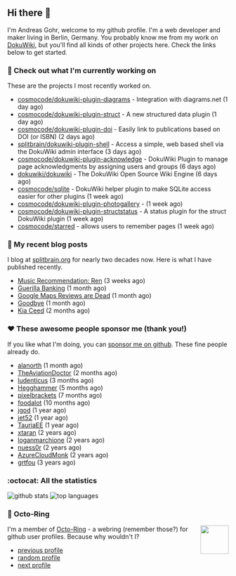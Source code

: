## Hi there :wave:

I'm Andreas Gohr, welcome to my github profile. I'm a web developer and maker living in Berlin, Germany. You probably know me from my work on [DokuWiki](https://github.com/splitbrain/dokuwiki), but you'll find all kinds of other projects here. Check the links below to get started.

### :hammer: Check out what I'm currently working on

These are the projects I most recently worked on.


- [cosmocode/dokuwiki-plugin-diagrams](https://github.com/cosmocode/dokuwiki-plugin-diagrams) - Integration with diagrams.net (1 day ago)
- [cosmocode/dokuwiki-plugin-struct](https://github.com/cosmocode/dokuwiki-plugin-struct) - A new structured data plugin (1 day ago)
- [cosmocode/dokuwiki-plugin-doi](https://github.com/cosmocode/dokuwiki-plugin-doi) - Easily link to publications based on DOI (or ISBN) (2 days ago)
- [splitbrain/dokuwiki-plugin-shell](https://github.com/splitbrain/dokuwiki-plugin-shell) - Access a simple, web based shell via the DokuWiki admin interface (3 days ago)
- [cosmocode/dokuwiki-plugin-acknowledge](https://github.com/cosmocode/dokuwiki-plugin-acknowledge) - DokuWiki Plugin to manage page acknowledgments by assigning users and groups (6 days ago)
- [dokuwiki/dokuwiki](https://github.com/dokuwiki/dokuwiki) - The DokuWiki Open Source Wiki Engine (6 days ago)
- [cosmocode/sqlite](https://github.com/cosmocode/sqlite) - DokuWiki helper plugin to make SQLite access easier for other plugins (1 week ago)
- [cosmocode/dokuwiki-plugin-photogallery](https://github.com/cosmocode/dokuwiki-plugin-photogallery) -  (1 week ago)
- [cosmocode/dokuwiki-plugin-structstatus](https://github.com/cosmocode/dokuwiki-plugin-structstatus) - A status plugin for the struct DokuWiki plugin (1 week ago)
- [cosmocode/starred](https://github.com/cosmocode/starred) - allows users to remember pages (1 week ago)

### :scroll: My recent blog posts

I blog at [splitbrain.org](https://www.splitbrain.org) for nearly two decades now. Here is what I have published recently.


- [Music Recommendation: Ren](https://www.splitbrain.org/blog/2023-06/09-music_ren) (3 weeks ago)
- [Guerilla Banking](https://www.splitbrain.org/blog/2023-06/03-guerrilla_banking) (1 month ago)
- [Google Maps Reviews are Dead](https://www.splitbrain.org/blog/2023-05/24-google_maps_reviews_are_dead) (1 month ago)
- [Goodbye](https://www.splitbrain.org/blog/2023-05/13-goodbye) (1 month ago)
- [Kia Ceed](https://www.splitbrain.org/blog/2023-04/16-kia_ceed_phev) (2 months ago)

### :hearts:️ These awesome people sponsor me (thank you!)

If you like what I'm doing, you can [sponsor me on github](https://github.com/sponsors/splitbrain). These fine people already do.


- [alanorth](https://github.com/alanorth) (1 month ago)
- [TheAviationDoctor](https://github.com/TheAviationDoctor) (2 months ago)
- [ludenticus](https://github.com/ludenticus) (3 months ago)
- [Hegghammer](https://github.com/Hegghammer) (5 months ago)
- [pixelbrackets](https://github.com/pixelbrackets) (7 months ago)
- [foodalot](https://github.com/foodalot) (10 months ago)
- [jgod](https://github.com/jgod) (1 year ago)
- [jet52](https://github.com/jet52) (1 year ago)
- [TauriaEE](https://github.com/TauriaEE) (1 year ago)
- [xtaran](https://github.com/xtaran) (2 years ago)
- [loganmarchione](https://github.com/loganmarchione) (2 years ago)
- [nuess0r](https://github.com/nuess0r) (2 years ago)
- [AzureCloudMonk](https://github.com/AzureCloudMonk) (2 years ago)
- [grtfou](https://github.com/grtfou) (3 years ago)

### :octocat: All the statistics

 ![github stats](https://github-readme-stats.vercel.app/api?username=splitbrain&show_icons=true&hide_title=true)
![top languages](https://github-readme-stats.vercel.app/api/top-langs/?username=splitbrain&layout=compact)


### :octopus: Octo-Ring

<img width="64" height="65" src="https://octo-ring.com/static/img/octo.png" align="right" alt="">

I'm a member of [Octo-Ring](https://octo-ring.com/) - a webring (remember those?) for github user profiles. Because why wouldn't I? 

* [previous profile](https://octo-ring.com/p/splitbrain/prev)
* [random profile](https://octo-ring.com/p/splitbrain/random)
* [next profile](https://octo-ring.com/p/splitbrain/next)


